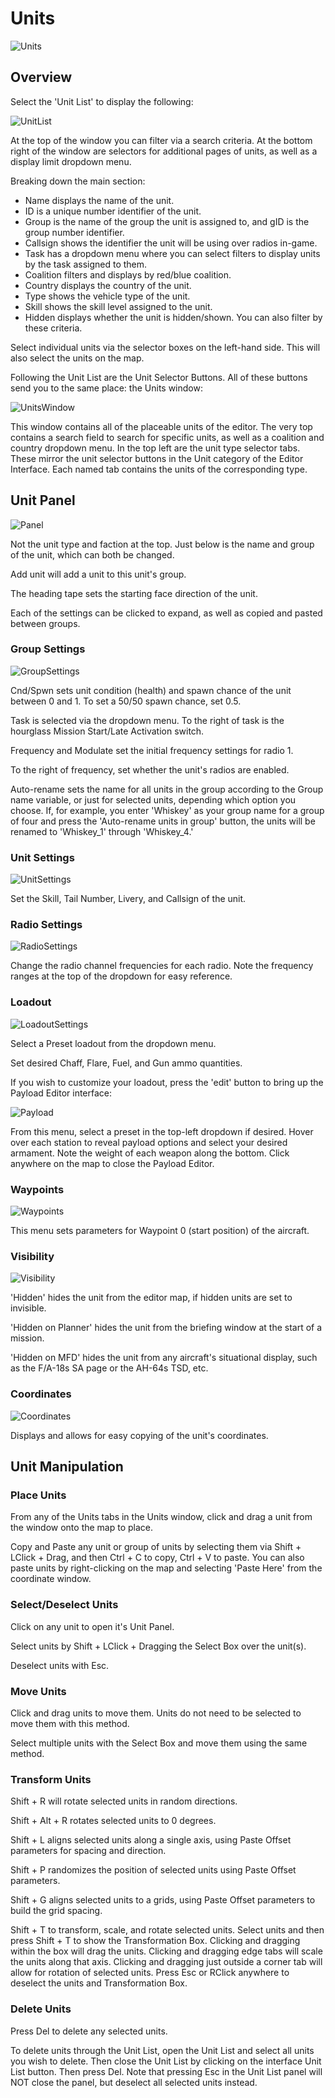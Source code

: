
# Units

![Units](./images/Units.png)  
  
## Overview

Select the 'Unit List' to display the following:

![UnitList](./images/UnitList.png)  
  
At the top of the window you can filter via a search criteria. At the bottom right of the window are selectors for additional pages of units, as well as a display limit dropdown menu.  
  
Breaking down the main section:  
- Name displays the name of the unit.  
- ID is a unique number identifier of the unit.
- Group is the name of the group the unit is assigned to, and gID is the group number identifier.  
- Callsign shows the identifier the unit will be using over radios in-game.  
- Task has a dropdown menu where you can select filters to display units by the task assigned to them.  
- Coalition filters and displays by red/blue coalition.  
- Country displays the country of the unit.  
- Type shows the vehicle type of the unit.  
- Skill shows the skill level assigned to the unit.  
- Hidden displays whether the unit is hidden/shown. You can also filter by these criteria.  
  
Select individual units via the selector boxes on the left-hand side. This will also select the units on the map.

Following the Unit List are the Unit Selector Buttons. All of these buttons send you to the same place: the Units window:

![UnitsWindow](./images/UnitsWindow.png)  
  
This window contains all of the placeable units of the editor. The very top contains a search field to search for specific units, as well as a coalition and country dropdown menu. In the top left are the unit type selector tabs. These mirror the unit selector buttons in the Unit category of the Editor Interface. Each named tab contains the units of the corresponding type.

## Unit Panel

![Panel](./images/Panel.png)

Not the unit type and faction at the top. Just below is the name and group of the unit, which can both be changed.

Add unit will add a unit to this unit's group.

The heading tape sets the starting face direction of the unit.

Each of the settings can be clicked to expand, as well as copied and pasted between groups.

### Group Settings

![GroupSettings](./images/GroupSettings.png)

Cnd/Spwn sets unit condition (health) and spawn chance of the unit between 0 and 1. To set a 50/50 spawn chance, set 0.5.

Task is selected via the dropdown menu. To the right of task is the hourglass Mission Start/Late Activation switch.

Frequency and Modulate set the initial frequency settings for radio 1.

To the right of frequency, set whether the unit's radios are enabled.

Auto-rename sets the name for all units in the group according to the Group name variable, or just for selected units, depending which option you choose. If, for example, you enter 'Whiskey' as your group name for a group of four and press the 'Auto-rename units in group' button, the units will be renamed to 'Whiskey_1' through 'Whiskey_4.'

### Unit Settings

![UnitSettings](./images/UnitSettings.png)

Set the Skill, Tail Number, Livery, and Callsign of the unit.

### Radio Settings

![RadioSettings](./images/RadioSettings.png)

Change the radio channel frequencies for each radio. Note the frequency ranges at the top of the dropdown for easy reference.

### Loadout

![LoadoutSettings](./images/LoadoutSettings.png)

Select a Preset loadout from the dropdown menu.

Set desired Chaff, Flare, Fuel, and Gun ammo quantities.

If you wish to customize your loadout, press the 'edit' button to bring up the Payload Editor interface:

![Payload](./images/Payload.png)

From this menu, select a preset in the top-left dropdown if desired. Hover over each station to reveal payload options and select your desired armament. Note the weight of each weapon along the bottom. Click anywhere on the map to close the Payload Editor.

### Waypoints

![Waypoints](./images/Waypoints.png)

This menu sets parameters for Waypoint 0 (start position) of the aircraft.

### Visibility

![Visibility](./images/Visibility.png)

'Hidden' hides the unit from the editor map, if hidden units are set to invisible.

'Hidden on Planner' hides the unit from the briefing window at the start of a mission.

'Hidden on MFD' hides the unit from any aircraft's situational display, such as the F/A-18s SA page or the AH-64s TSD, etc.

### Coordinates

![Coordinates](./images/Coordinates.png)

Displays and allows for easy copying of the unit's coordinates.

## Unit Manipulation
### Place Units

From any of the Units tabs in the Units window, click and drag a unit from the window onto the map to place.

Copy and Paste any unit or group of units by selecting them via Shift + LClick + Drag, and then Ctrl + C to copy, Ctrl + V to paste. You can also paste units by right-clicking on the map and selecting 'Paste Here' from the coordinate window.

### Select/Deselect Units

Click on any unit to open it's Unit Panel.

Select units by Shift + LClick + Dragging the Select Box over the unit(s).

Deselect units with Esc.

### Move Units

Click and drag units to move them. Units do not need to be selected to move them with this method.

Select multiple units with the Select Box and move them using the same method.

### Transform Units

Shift + R will rotate selected units in random directions.

Shift + Alt + R rotates selected units to 0 degrees.

Shift + L aligns selected units along a single axis, using Paste Offset parameters for spacing and direction.

Shift + P randomizes the position of selected units using Paste Offset parameters.

Shift + G aligns selected units to a grids, using Paste Offset parameters to build the grid spacing.

Shift + T to transform, scale, and rotate selected units. Select units and then press Shift + T to show the Transformation Box. Clicking and dragging within the box will drag the units. Clicking and dragging edge tabs will scale the units along that axis. Clicking and dragging just outside a corner tab will allow for rotation of selected units. Press Esc or RClick anywhere to deselect the units and Transformation Box.

### Delete Units

Press Del to delete any selected units.

To delete units through the Unit List, open the Unit List and select all units you wish to delete. Then close the Unit List by clicking on the interface Unit List button. Then press Del. Note that pressing Esc in the Unit List panel will NOT close the panel, but deselect all selected units instead.







